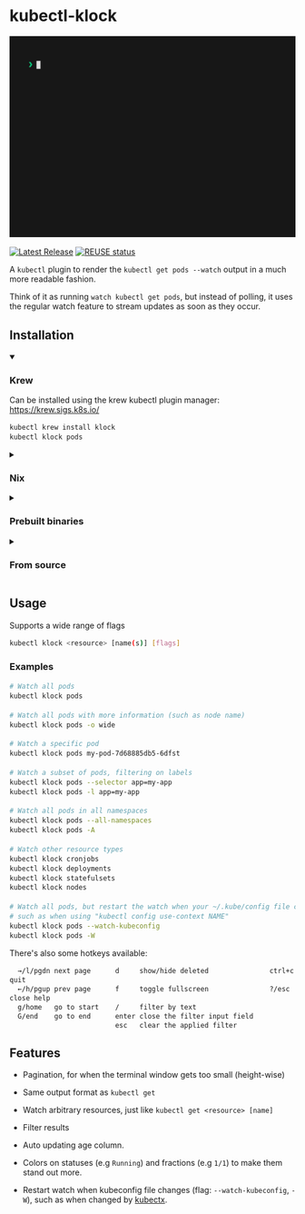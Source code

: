 <!--
SPDX-FileCopyrightText: 2023 Kalle Fagerberg

SPDX-License-Identifier: CC-BY-4.0
-->

# kubectl-klock

![demonstration animation](docs/demo.gif)

[![Latest Release](https://img.shields.io/github/release/jilleJr/kubectl-klock.svg)](https://github.com/jilleJr/kubectl-klock/releases)
[![REUSE status](https://api.reuse.software/badge/github.com/jilleJr/kubectl-klock)](https://api.reuse.software/info/github.com/jilleJr/kubectl-klock)

A `kubectl` plugin to render the `kubectl get pods --watch` output in a
much more readable fashion.

Think of it as running `watch kubectl get pods`, but instead of polling,
it uses the regular watch feature to stream updates as soon as they occur.

## Installation

<details open>
<summary><h3>Krew</h3></summary>

Can be installed using the krew kubectl plugin manager: <https://krew.sigs.k8s.io/>

```sh
kubectl krew install klock
kubectl klock pods
```

</details>

<details>
<summary><h3>Nix</h3></summary>

Also packaged as a Nix package: <https://search.nixos.org/packages?channel=unstable&show=kubectl-klock>

Try it out with nix-shell:

```sh
nix-shell -p kubectl-klock
kubectl klock pods
```

> [!IMPORTANT]
> It has not reached the stable channel yet, so requires using the unstable
> Nixpkgs channel.

</details>

<details>
<summary><h3>Prebuilt binaries</h3></summary>

You can download prebuilt binaries from the latest GitHub release: <https://github.com/jilleJr/kubectl-klock/releases/latest>

Download the one that fits your OS and architecture, extract the
tarball/zip file, and move the `klock` binary to somewhere in your PATH.
For example:

```sh
tar -xzf klock_linux_amd64.tar.gz
sudo mv ./klock /usr/local/bin
klock pods
```

For it to work as a subcommand to `kubectl`, it must be called `kubectl-klock`
instead. If you want that, then rename it.

```sh
sudo mv /usr/local/bin/klock /usr/local/bin/kubectl-klock
kubectl klock pods
```

</details>

<details>
<summary><h3>From source</h3></summary>

If you have Go installed, then you can use `go install` to let Go download
and build kubectl-klock for you:

```sh
go install github.com/jilleJr/kubectl-klock@latest
kubectl klock pods
```

Requires Go 1.21 (or later)

</details>

## Usage

Supports a wide range of flags

```sh
kubectl klock <resource> [name(s)] [flags]
```

### Examples

```sh
# Watch all pods
kubectl klock pods

# Watch all pods with more information (such as node name)
kubectl klock pods -o wide

# Watch a specific pod
kubectl klock pods my-pod-7d68885db5-6dfst

# Watch a subset of pods, filtering on labels
kubectl klock pods --selector app=my-app
kubectl klock pods -l app=my-app

# Watch all pods in all namespaces
kubectl klock pods --all-namespaces
kubectl klock pods -A

# Watch other resource types
kubectl klock cronjobs
kubectl klock deployments
kubectl klock statefulsets
kubectl klock nodes

# Watch all pods, but restart the watch when your ~/.kube/config file changes,
# such as when using "kubectl config use-context NAME"
kubectl klock pods --watch-kubeconfig
kubectl klock pods -W
```

There's also some hotkeys available:

```text
  →/l/pgdn next page      d     show/hide deleted               ctrl+c quit
  ←/h/pgup prev page      f     toggle fullscreen               ?/esc  close help
  g/home   go to start    /     filter by text
  G/end    go to end      enter close the filter input field
                          esc   clear the applied filter
```

## Features

- Pagination, for when the terminal window gets too small (height-wise)

- Same output format as `kubectl get`

- Watch arbitrary resources, just like `kubectl get <resource> [name]`

- Filter results

- Auto updating age column.

- Colors on statuses (e.g `Running`) and fractions (e.g `1/1`) to make
  them stand out more.

- Restart watch when kubeconfig file changes (flag: `--watch-kubeconfig`, `-W`),
  such as when changed by [kubectx](https://github.com/ahmetb/kubectx).
